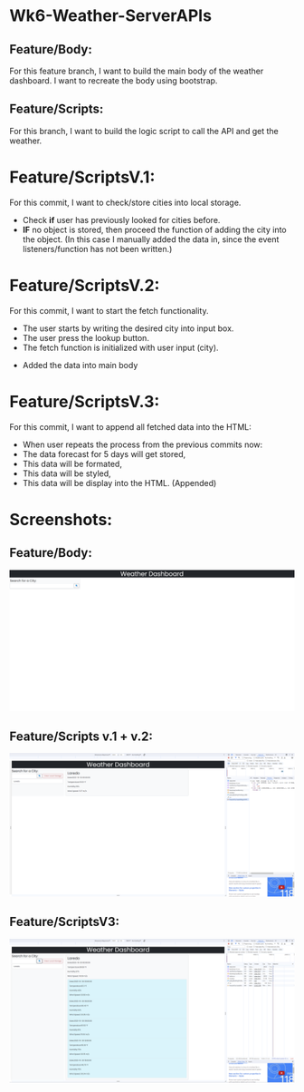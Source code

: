# Wk6-Weather-ServerAPIs

## Feature/Body:
For this feature branch, I want to build the main body of the weather dashboard.
I want to recreate the body using bootstrap.

## Feature/Scripts:
For this branch, I want to build the logic script to call the API and get the weather.
# Feature/ScriptsV.1:
For this commit, I want to check/store cities into local storage.
- Check **if** user has previously looked for cities before.
- **IF** no object is stored, then proceed the function of adding the city into the object.
(In this case I manually added the data in, since the event listeners/function has not been written.)
# Feature/ScriptsV.2:
For this commit, I want to start the fetch functionality.
- The user starts by writing the desired city into input box.
- The user press the lookup button. 
- The fetch function is initialized with user input (city).
+ Added the data into main body
# Feature/ScriptsV.3:
For this commit, I want to append all fetched data into the HTML:
- When user repeats the process from the previous commits now:
- The data forecast for 5 days will get stored,
- This data will be formated, 
- This data will be styled,
- This data will be display into the HTML. (Appended)

# Screenshots:
## Feature/Body:
![Alt text](/assets/progress/Body.png)
## Feature/Scripts v.1 + v.2:
![Alt text](/assets/progress/Version2.png)
## Feature/ScriptsV3:
![Alt text](/assets/progress/ScriptV3.png)